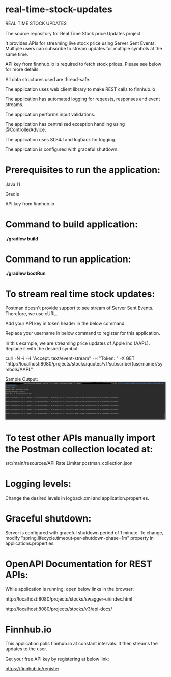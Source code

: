 # real-time-stock-updates
REAL TIME STOCK UPDATES

The source repository for Real Time Stock price Updates project.

It provides APIs for streaming live stock price using Server Sent Events. Multiple users can subscribe to stream updates for multiple symbols at the same time.

API key from finnhub.io is required to fetch stock prices. Please see below for more details.

All data structures used are thread-safe.

The application uses web client library to make REST calls to finnhub.io

The application has automated logging for reqeests, responses and event streams.

The application performs input validations.

The application has centralized exception handling using @ControllerAdvice.

The application uses SLF4J and logback for logging.

The application is configured with graceful shutdown.


# Prerequisites to run the application:
Java 11

Gradle

API key from finnhub.io


# Command to build application:
**./gradlew build**


# Command to run application:
**./gradlew bootRun**


# To stream real time stock updates:
Postman doesn't provide support to see stream of Server Sent Events. Therefore, we use cURL.

Add your API key in token header in the below command.


Replace your username in below command to register for this application.

In this example, we are streaming price updates of Apple Inc (AAPL). Replace it with the desired symbol.

curl -N -i -H "Accept: text/event-stream" -H "Token: <Your API key>" -X GET "http://localhost:8080/projects/stocks/quotes/v1/subscribe/{username}/symbols/AAPL"

Sample Output:
<img src="./stock_updates.png">

# To test other APIs manually import the Postman collection located at:
src/main/resources/API Rate Limiter.postman_collection.json


# Logging levels:
Change the desired levels in logback.xml and application.properties.


# Graceful shutdown:
Server is configured with graceful shutdown period of 1 minute. To change, modify "spring.lifecycle.timeout-per-shutdown-phase=1m" property in applications.properties.


# OpenAPI Documentation for REST APIs:
While application is running, open below links in the browser:


http://localhost:8080/projects/stocks/swagger-ui/index.html

http://localhost:8080/projects/stocks/v3/api-docs/

# Finnhub.io
This application polls finnhub.io at constant intervals. It then streams the updates to the user.

Get your free API key by registering at below link:

https://finnhub.io/register

